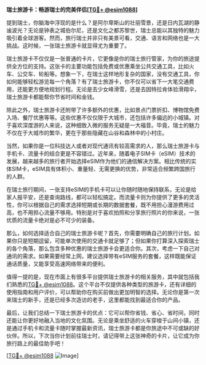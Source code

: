 **瑞士旅游卡：畅游瑞士的完美伴侣[[TG💪+ @esim1088](https://t.me/s/esim1088)]**

提到瑞士，你脑海中浮现的是什么？是阿尔卑斯山的壮丽雪景，还是日内瓦湖的静谧波光？无论是钟表之城伯尔尼，还是文化之都苏黎世，瑞士总能以其独特的魅力吸引着全球游客。然而，旅行瑞士并非只有美景可看，交通、语言和网络也是一大挑战。这时候，一张瑞士旅游卡就显得尤为重要了。

瑞士旅游卡不仅仅是一张普通的卡片，它更像是你的瑞士旅行管家，为你的旅途提供全方位的支持。这张卡的主要功能包括免费或优惠乘坐公共交通工具，比如火车、公交车、轮船等。想象一下，在瑞士这样地形复杂的国家，没有交通工具，你如何能够轻松游览每一个角落？有了瑞士旅游卡，你不仅可以省下一大笔交通费用，还能更方便地规划行程。无论是去少女峰滑雪，还是去因特拉肯体验滑翔伞，瑞士旅游卡都能帮你节省时间和金钱。

除此之外，瑞士旅游卡还附带了许多额外的优惠，比如景点门票折扣、博物馆免费入场、餐厅优惠等等。这些优惠不仅仅限于大城市，还包括许多偏远的小城镇。对于喜欢深度游的人来说，这种细致入微的服务无疑是一大福音。毕竟，瑞士的魅力不仅在于大城市的繁华，更在于那些隐藏在山谷和森林中的小村庄。

当然，如果你是一位科技达人或者对现代通讯有较高需求的人，那么瑞士旅游卡与手机卡、流量卡的结合更是不容错过。近年来，随着电子SIM卡（eSIM）技术的发展，越来越多的旅行者开始选择eSIM作为他们的通信解决方案。相比传统的实体SIM卡，eSIM具有体积小、重量轻、无需更换的优势，非常适合频繁跨国旅行的人群。

在瑞士旅行期间，一张支持eSIM的手机卡可以让你随时随地保持联系，无论是给家人报平安，还是查询路线，都可以轻松搞定。而流量卡则为你提供了更多的灵活性，你可以根据自己的需求选择短期或长期的数据套餐，既不用担心漫游费用过高，也不用担心流量不够用。特别是对于喜欢拍照和分享旅行照片的你来说，一张优质的流量卡绝对是必不可少的装备。

那么，如何选择适合自己的瑞士旅游卡呢？首先，你需要明确自己的旅行计划。如果你只是短期逗留，可能单次使用的交通卡就足够了；但如果你打算深入探索瑞士的各个角落，那么包含多种优惠的瑞士旅游卡会更适合你。其次，考虑一下自己对通讯的需求。如果需要经常上网，建议选择带有eSIM服务的套餐，这样既能保证通话质量，又能享受高速网络带来的便利。

值得一提的是，现在市面上有很多平台提供瑞士旅游卡的相关服务，其中就包括我们熟悉的[TG💪+ @esim1088](https://t.me/s/esim1088)。这个平台不仅提供各种类型的旅游卡，还有详细的使用指南和用户评价，可以帮助你在购买前做出更加明智的选择。无论你是第一次来瑞士的新手，还是已经多次造访的老手，这里都能找到最适合你的产品。

最后，让我们总结一下瑞士旅游卡的优点：它可以帮你省钱、省心、省时间，同时还能让你更好地融入当地的文化氛围。无论是乘坐舒适的火车穿梭于山间小镇，还是通过手机卡和流量卡随时掌握最新资讯，瑞士旅游卡都是你旅途中不可或缺的好伙伴。所以，下次当你计划前往瑞士时，请记得带上这张神奇的卡片，让它成为你旅行路上的最佳助手吧！

[[TG💪+ @esim1088](https://t.me/s/esim1088) ![Image](https://i.postimg.cc/4NQfJmqS/Snipaste-2025-05-13-00-14-12.png)]